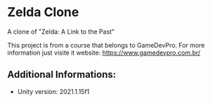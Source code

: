 # Zelda Clone
A clone of "Zelda: A Link to the Past"

This project is from a course that belongs to GameDevPro. For more information just visite it website: https://www.gamedevpro.com.br/

## Additional Informations:
* Unity version: 2021.1.15f1
